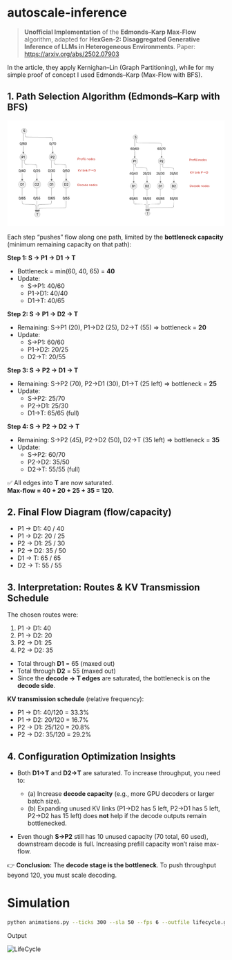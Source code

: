 # autoscale-inference

> **Unofficial Implementation** of the **Edmonds–Karp Max-Flow** algorithm, adapted for **HexGen-2: Disaggregated Generative Inference of LLMs in Heterogeneous Environments**.
Paper: https://arxiv.org/abs/2502.07903

In the article, they apply Kernighan–Lin (Graph Partitioning), while for my simple proof of concept I used Edmonds–Karp (Max-Flow with BFS).

## 1. Path Selection Algorithm (Edmonds–Karp with BFS)

![alt text](image.png)


Each step “pushes” flow along one path, limited by the **bottleneck capacity** (minimum remaining capacity on that path):

**Step 1: S → P1 → D1 → T**  
- Bottleneck = min(60, 40, 65) = **40**  
- Update:  
  - S→P1: 40/60  
  - P1→D1: 40/40  
  - D1→T: 40/65  

**Step 2: S → P1 → D2 → T**  
- Remaining: S→P1 (20), P1→D2 (25), D2→T (55) ⇒ bottleneck = **20**  
- Update:  
  - S→P1: 60/60  
  - P1→D2: 20/25  
  - D2→T: 20/55  

**Step 3: S → P2 → D1 → T**  
- Remaining: S→P2 (70), P2→D1 (30), D1→T (25 left) ⇒ bottleneck = **25**  
- Update:  
  - S→P2: 25/70  
  - P2→D1: 25/30  
  - D1→T: 65/65 (full)  

**Step 4: S → P2 → D2 → T**  
- Remaining: S→P2 (45), P2→D2 (50), D2→T (35 left) ⇒ bottleneck = **35**  
- Update:  
  - S→P2: 60/70  
  - P2→D2: 35/50  
  - D2→T: 55/55 (full)  

✅ All edges into **T** are now saturated.  
**Max-flow = 40 + 20 + 25 + 35 = 120.**


## 2. Final Flow Diagram (flow/capacity)

- P1 → D1: 40 / 40  
- P1 → D2: 20 / 25  
- P2 → D1: 25 / 30  
- P2 → D2: 35 / 50  
- D1 → T: 65 / 65  
- D2 → T: 55 / 55  


## 3. Interpretation: Routes & KV Transmission Schedule

The chosen routes were:

1. P1 → D1: 40  
2. P1 → D2: 20  
3. P2 → D1: 25  
4. P2 → D2: 35  

- Total through **D1** = 65 (maxed out)  
- Total through **D2** = 55 (maxed out)  
- Since the **decode → T edges** are saturated, the bottleneck is on the **decode side**.  

**KV transmission schedule** (relative frequency):  
- P1 → D1: 40/120 = 33.3%  
- P1 → D2: 20/120 = 16.7%  
- P2 → D1: 25/120 = 20.8%  
- P2 → D2: 35/120 = 29.2%  


## 4. Configuration Optimization Insights

- Both **D1→T** and **D2→T** are saturated. To increase throughput, you need to:  
  - (a) Increase **decode capacity** (e.g., more GPU decoders or larger batch size).  
  - (b) Expanding unused KV links (P1→D2 has 5 left, P2→D1 has 5 left, P2→D2 has 15 left) does **not** help if the decode outputs remain bottlenecked.  

- Even though **S→P2** still has 10 unused capacity (70 total, 60 used), downstream decode is full. Increasing prefill capacity won’t raise max-flow.  


👉 **Conclusion:** The **decode stage is the bottleneck**. To push throughput beyond 120, you must scale decoding.


# Simulation

```bash
python animations.py --ticks 300 --sla 50 --fps 6 --outfile lifecycle.gif
```

Output

![LifeCycle](lifecycle.gif)
